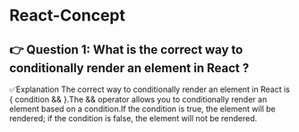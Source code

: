 # React-Concept

## 👉 Question 1: What is the correct way to conditionally render an element in React ?

✅Explanation
The correct way to conditionally render an element in React is { condition && <Element /> }.The && operator allows you to conditionally render an element based on a condition.If the condition is true, the element will be rendered; if the condition is false, the element will not be rendered.
